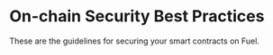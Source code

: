 # On-chain Security Best Practices

These are the guidelines for securing your smart contracts on Fuel.
